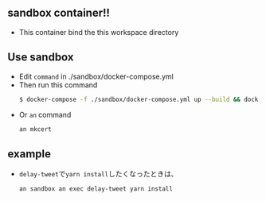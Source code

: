## sandbox container!!
- This container bind the this workspace directory

## Use sandbox
- Edit `command` in ./sandbox/docker-compose.yml
- Then run this command
  ```sh
  $ docker-compose -f ./sandbox/docker-compose.yml up --build && docker container stop `docker container ls -aq` && docker container rm `docker container ls -aq`
  ```
- Or `an` command
  ```sh
  an mkcert
  ```

## example
- `delay-tweet`で`yarn install`したくなったときは､
  ```sh
  an sandbox an exec delay-tweet yarn install
  ```
